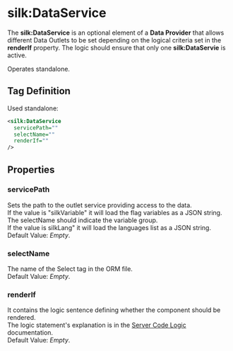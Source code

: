 # silk:DataService
The **silk:DataService** is an optional element of a **Data Provider** that allows different Data Outlets to be set depending on the logical criteria set in the **renderIf** property. The logic should ensure that only one **silk:DataServie** is active.

Operates standalone.

## Tag Definition
Used standalone:
```xml
<silk:DataService
  servicePath=""
  selectName=""
  renderIf=""
/>
```

## Properties 
### servicePath
Sets the path to the outlet service providing access to the data.<br>If the value is "silkVariable" it will load the flag variables as a JSON string. The selectName should indicate the variable group.<br>If the value is silkLang" it will load the languages list as a JSON string.<br>Default Value: *Empty*.
### selectName
The name of the Select tag in the ORM file.<br>Default Value: *Empty*.
### renderIf
It contains the logic sentence defining whether the component should be rendered.<br>The logic statement's explanation is in the <a href="how_to/server_code_logic.md">Server Code Logic</a> documentation.<br>Default Value: *Empty*.
